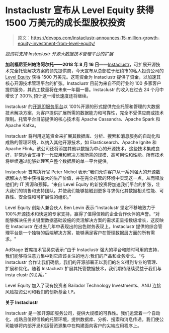 # Instaclustr 宣布从 Level Equity 获得 1500 万美元的成长型股权投资

> 原文：<https://devops.com/instaclustr-announces-15-million-growth-equity-investment-from-level-equity/>

*投资将支持 Instaclustr 开源大数据技术管理平台的扩展*

**加利福尼亚州帕洛阿尔托——2018 年 8 月 16 日——**[Instaclustr](https://www.instaclustr.com/)，可扩展开源技术完全托管解决方案的领先提供商，今天宣布从总部位于纽约市的私人投资公司的 [Level Equity](http://www.levelequity.com/) 获得 1500 万美元。这笔资金为 Instaclustr 提供了资金，以加速其核心开源技术管理平台的扩张。Instaclustr 目前为来自不同行业的 100 多家客户提供服务，其员工数量将在未来一年翻一番。Instaclustr 的收入在过去 24 个月中增长了 300%,预计这一增长速度还将继续。

Instaclustr 的[开源即服务平台](https://www.instaclustr.com/platform/)以 100%开源的形式提供完全托管和管理的大数据技术解决方案，为客户提供扩展所需的数据能力和可靠性，完全不受供应商或技术限制。托管平台目前提供的核心技术有 Apache Cassandra、Apache Spark 和 Apache Kafka。

Instaclustr 将利用这笔资金来扩展其数据库、分析、搜索和消息服务的自动化和成熟的管理环境，以纳入其他开源技术，如 Elasticsearch、Apache Ignite 和 Apache Flink。该公司还将添加其他以数据为中心的开源技术，这些技术集成良好，非常适合支持下一代应用和解决方案所需的规模、高可用性和性能。所有技术将继续通过能够处理客户整个数据层的单一平台提供。

Instaclustr 首席执行官 Peter Nichol 表示:“我们允许客户从一系列强大的开源数据解决方案中获得最大的生产价值，并在完全托管的环境中实现这一点，从而释放他们的 IT 资源和预算。“来自 Level Equity 的新投资将加速我们平台的扩张，壮大我们的销售和支持团队，并使我们能够接触到更多寻求优化其数据相关性能、可靠性、安全性和可扩展性的组织。”

Level Equity 创始人兼合伙人 Ben Levin 表示:“Instaclustr 坚定不移地致力于 100%开源技术和快速的专家支持，赢得了值得信赖的企业合作伙伴的声誉。“对能够解决任务关键型数据基础设施的灵活解决方案的需求正呈指数级增长，这反映在 Instaclustr 在过去几年中表现出的出色财务表现上。Instaclustr 提供的综合管理平台是一个独特的后端解决方案，能够满足客户在管理数据层方面的所有需求。"

AdStage 首席技术官吴京表示:“由于 Instaclustr 强大的平台和随时可用的支持，我们能够将注意力集中到它应该关注的地方:我们的产品和业务增长。“与 Instaclustr 合作让我们确信，我们的开源部署正以我们的名义得到专业的管理、扩展和优化。随着 Instaclustr 扩展其托管数据技术，我们期待继续受益于我们与 insta clustr 的关系。”

Level Equity 加入了现有投资者 Bailador Technology Investments、ANU 连接风险投资公司和我们的创新基金 LP。

**关于 Instaclustr**

Instaclustr 是一家开源即服务公司，提供大规模的可靠性。我们运营着一个自动化、成熟且值得信赖的托管环境，提供数据库、分析、搜索和消息传递。我们使公司能够将内部开发和运营资源集中在构建面向客户的尖端应用程序上。